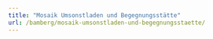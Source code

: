 ```yaml
---
title: "Mosaik Umsonstladen und Begegnungsstätte"
url: /bamberg/mosaik-umsonstladen-und-begegnungsstaette/
---
```

